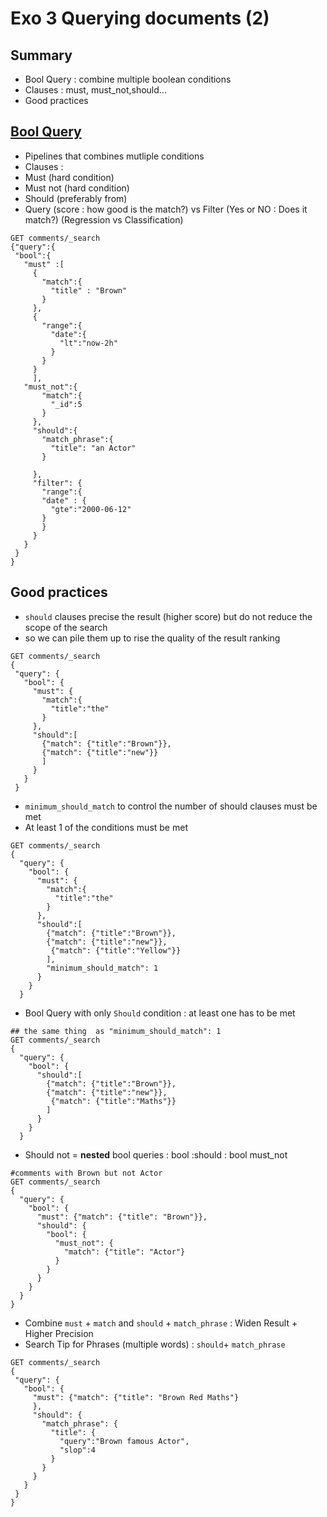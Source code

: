 # Exo 3 Querying documents (2)
## Summary
-  Bool Query : combine multiple boolean conditions 
- Clauses : must, must_not,should...
- Good practices

## [Bool Query](https://www.elastic.co/guide/en/elasticsearch/reference/current/query-dsl-bool-query.html)

- Pipelines that combines mutliple conditions
- Clauses :
- Must (hard condition)
- Must not (hard condition)
- Should (preferably from)
- Query (score : how good is the match?) vs Filter (Yes or NO : Does it match?) (Regression vs Classification)

 ```
GET comments/_search 
{"query":{
  "bool":{
    "must" :[
      {
        "match":{
          "title" : "Brown"
        }
      },
      {
        "range":{
          "date":{
            "lt":"now-2h"
          }
        }
      }
      ],
    "must_not":{
        "match":{
          "_id":5
        }
      },
      "should":{
        "match_phrase":{
          "title": "an Actor"
        }
        
      },
      "filter": {
        "range":{
        "date" : {
          "gte":"2000-06-12"
        }
        }
      }
    }
  }
}
 ```
## Good practices 
- `should` clauses precise the result (higher score) but do not reduce the scope of the search
- so we can pile them up to rise the quality of the result ranking

 ```
 GET comments/_search
{
  "query": {
    "bool": {
      "must": {
        "match":{
          "title":"the"
        }
      },
      "should":[
        {"match": {"title":"Brown"}},
        {"match": {"title":"new"}}
        ]
      }
    }
  }
 ```
- `minimum_should_match` to control the number of  should clauses must be met
- At least 1 of the conditions must be met

```
GET comments/_search
{
  "query": {
    "bool": {
      "must": {
        "match":{
          "title":"the"
        }
      },
      "should":[
        {"match": {"title":"Brown"}},
        {"match": {"title":"new"}},
         {"match": {"title":"Yellow"}}
        ],
        "minimum_should_match": 1
      }
    }
  }
 ```
 - Bool Query with only `Should` condition : at least one has to be met

```
## the same thing  as "minimum_should_match": 1
GET comments/_search
{
  "query": {
    "bool": {
      "should":[
        {"match": {"title":"Brown"}},
        {"match": {"title":"new"}},
         {"match": {"title":"Maths"}}
        ]
      }
    }
  }
```
- Should not = **nested** bool queries : bool :should : bool must_not
```
#comments with Brown but not Actor
GET comments/_search
{
  "query": {
    "bool": {
      "must": {"match": {"title": "Brown"}},
      "should": {
        "bool": {
          "must_not": {
            "match": {"title": "Actor"}
          }
        }
      }
    }
  }
}
 ```
- Combine `must` + `match` and `should` + `match_phrase` : Widen Result + Higher Precision
- Search Tip for Phrases (multiple words) : `should`+ `match_phrase`
 ```
GET comments/_search
{
  "query": {
    "bool": {
      "must": {"match": {"title": "Brown Red Maths"}
      },
      "should": {
        "match_phrase": {
          "title": {
            "query":"Brown famous Actor",
            "slop":4
          }
        }
      }
    }
  }
}
 ```
